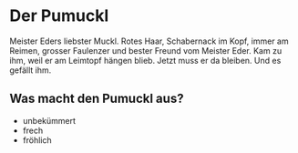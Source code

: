 # Der Pumuckl
Meister Eders liebster Muckl. Rotes Haar, Schabernack im Kopf, immer am Reimen, grosser Faulenzer und bester Freund vom Meister Eder. Kam zu ihm, weil er am Leimtopf hängen blieb. Jetzt muss er da bleiben. Und es gefällt ihm.
## Was macht den Pumuckl aus?
* unbekümmert 
* frech
* fröhlich

